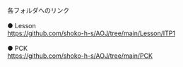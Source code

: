 各フォルダへのリンク\
\
● Lesson\
https://github.com/shoko-h-s/AOJ/tree/main/Lesson/ITP1 \
\
● PCK\
https://github.com/shoko-h-s/AOJ/tree/main/PCK
